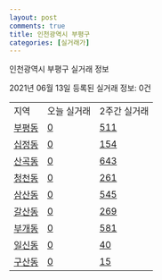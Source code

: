 ```yaml
---
layout: post
comments: true
title: 인천광역시 부평구
categories: [실거래가]
---
```


인천광역시 부평구 실거래 정보

2021년 06월 13일 등록된 실거래 정보: 0건


<table class="sortable">
  <tr>
    <td>지역</td>
    <td>오늘 실거래</td>
    <td>2주간 실거래</td>
  </tr>

  
  <tr class="item">
    <td><a href="2823710100.html">부평동</a></td>
    <td><a href="2823710100.html">0</a></td>
    <td><a href="2823710100.html">511</a></td>
  </tr>
    

  <tr class="item">
    <td><a href="2823710200.html">십정동</a></td>
    <td><a href="2823710200.html">0</a></td>
    <td><a href="2823710200.html">154</a></td>
  </tr>
    

  <tr class="item">
    <td><a href="2823710300.html">산곡동</a></td>
    <td><a href="2823710300.html">0</a></td>
    <td><a href="2823710300.html">643</a></td>
  </tr>
    

  <tr class="item">
    <td><a href="2823710400.html">청천동</a></td>
    <td><a href="2823710400.html">0</a></td>
    <td><a href="2823710400.html">261</a></td>
  </tr>
    

  <tr class="item">
    <td><a href="2823710500.html">삼산동</a></td>
    <td><a href="2823710500.html">0</a></td>
    <td><a href="2823710500.html">545</a></td>
  </tr>
    

  <tr class="item">
    <td><a href="2823710600.html">갈산동</a></td>
    <td><a href="2823710600.html">0</a></td>
    <td><a href="2823710600.html">269</a></td>
  </tr>
    

  <tr class="item">
    <td><a href="2823710700.html">부개동</a></td>
    <td><a href="2823710700.html">0</a></td>
    <td><a href="2823710700.html">581</a></td>
  </tr>
    

  <tr class="item">
    <td><a href="2823710800.html">일신동</a></td>
    <td><a href="2823710800.html">0</a></td>
    <td><a href="2823710800.html">40</a></td>
  </tr>
    

  <tr class="item">
    <td><a href="2823710900.html">구산동</a></td>
    <td><a href="2823710900.html">0</a></td>
    <td><a href="2823710900.html">15</a></td>
  </tr>
    


</table>
    